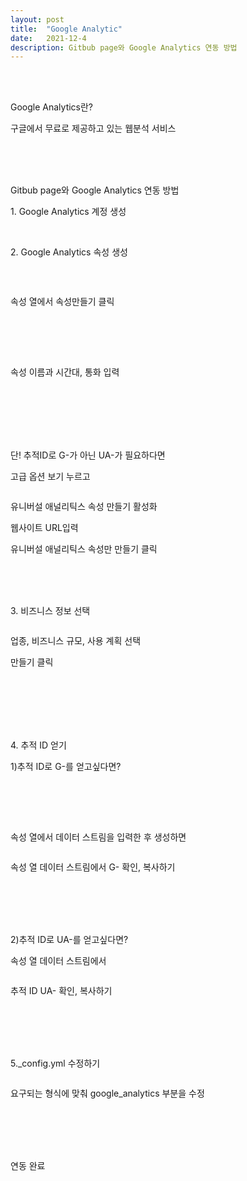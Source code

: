 ```yaml
---
layout: post
title:  "Google Analytic"
date:   2021-12-4
description: Gitbub page와 Google Analytics 연동 방법
---
```


<br><br>
<p class="intro">Google Analytics란?<p>
<p class="gittext">구글에서 무료로 제공하고 있는 웹분석 서비스</p>
<br><br><br>
<p class="intro">Gitbub page와 Google Analytics 연동 방법<p>
<p class="list"><p class="listtitle">1. Google Analytics 계정 생성</p></p> 
<br>
<p class="list"><p class="listtitle">2. Google Analytics 속성 생성</p></p>
<p> </p>
<br>
<p class="picture"><img src="/assets/img/1.JPG" alt=""><p>
<p class="gittext">속성 열에서 속성만들기 클릭</p>
<br><br><br>
<p class="picture"><img src="/assets/img/2.JPG" alt=""></p>
<p class="gittext">속성 이름과 시간대, 통화 입력</p>
<br><br><br><br><br>
<p class="list"><p class="listtitle">단! 추적ID로 G-가 아닌 UA-가 필요하다면</p></p>
<p class="gittext"></p>
<p class="gittext">고급 옵션 보기 누르고</p>
<p class="picture"><img src="/assets/img/3.JPG" alt=""><p>
<p class="gittext">유니버설 애널리틱스 속성 만들기 활성화</p>
<p class="gittext">웹사이트 URL입력</p>
<p class="gittext">유니버설 애널리틱스 속성만 만들기 클릭</p>
<p> </p>
<br><br><br>
<p class="list"><p class="listtitle">3. 비즈니스 정보 선택</p></p>
<p class="picture"><img src="/assets/img/4.JPG" alt=""><p>
<p class="gittext">업종, 비즈니스 규모, 사용 계획 선택</p>
<p class="gittext">만들기 클릭</p>
<br><br><br><br><br>
<p class="list"><p class="listtitle">4. 추적 ID 얻기</p></p>
<p class="gittext">1)추적 ID로 G-를 얻고싶다면?</p>
<p class="picture"><img src="/assets/img/5.JPG" alt=""><p>
<br><br><br>
<p class="gittext">속성 열에서 데이터 스트림을 입력한 후 생성하면</p>
<p class="picture"><img src="/assets/img/7.JPG" alt=""><p>
<p class="gittext">속성 열 데이터 스트림에서 G- 확인, 복사하기</p>
<p> </p>
<br><br><br><br>
<p class="gittext">2)추적 ID로 UA-를 얻고싶다면?</p>
<p class="gittext">속성 열 데이터 스트림에서</p>
<p class="picture"><img src="/assets/img/6.JPG" alt=""></p>
<p class="gittext">추적 ID UA- 확인, 복사하기</p>
<p> </p>
<br><br><br><br>
<p class="list"><p class="listtitle">5._config.yml 수정하기</p></p>
<p class="picture"><img src="/assets/img/config.JPG" alt=""></p>
<p class="gittext">요구되는 형식에 맞춰 google_analytics 부분을 수정</p>
<p> </p>
<br><br><br><br>
<p class="list"><p class="listtitle">연동 완료</p></p>
<p class="picture"><img src="/assets/img/8.JPG" alt=""></p>
<br><br><br><br>